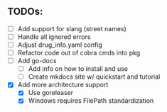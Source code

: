## TODOs:

- [ ] Add support for slang (street names)
- [ ] Handle all ignored errors
- [ ] Adjust drug_info.yaml config
- [ ] Refactor code out of cobra cmds into pkg
- [ ] Add go-docs
  - [ ] Add info on how to install and use
  - [ ] Create mkdocs site w/ quickstart and tutorial
- [x] Add more architecture support
  - [x] Use goreleaser
  - [x] Windows requires FilePath standardization
